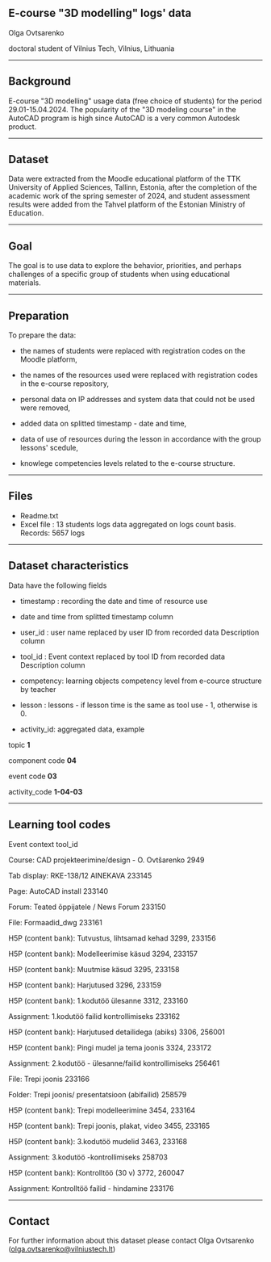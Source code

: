 E-course "3D modelling" logs' data
------------------------------

Olga Ovtsarenko

doctoral student of Vilnius Tech, 
Vilnius, Lithuania


------------------------------
Background 
------------------------------

E-course "3D modelling" usage data (free choice of students) for the period 29.01-15.04.2024.
The popularity of the "3D modeling course" in the AutoCAD program is high since AutoCAD is a very common Autodesk product.

------------------------------
Dataset
------------------------------
Data were extracted from the Moodle educational platform of the TTK University of Applied Sciences, Tallinn, Estonia,
after the completion of the academic work of the spring semester of 2024, 
and student assessment results were added from the Tahvel platform of the Estonian Ministry of Education.

------------------------------
Goal
------------------------------
The goal is to use data to explore the behavior, priorities, 
and perhaps challenges of a specific group of students when using educational materials.

------------------------------
Preparation
------------------------------

To prepare the data: 

  
- the names of students were replaced with registration codes on the Moodle platform, 

     
- the names of the resources used were replaced with registration codes in the e-course repository, 

     
- personal data on IP addresses and system data that could not be used were removed,

     
- added data on splitted timestamp - date and time, 

     
- data of use of resources during the lesson in accordance with the group lessons' scedule,

- knowlege competencies levels related to the e-course structure.

------------------------------
Files
------------------------------

- Readme.txt
- Excel file : 13 students logs data aggregated on logs count basis. Records: 5657 logs

------------------------------
Dataset characteristics
------------------------------	

Data have the following fields
	

- timestamp : recording the date and time of resource use


- date and time from splitted timestamp column


- user_id : user name replaced by user ID from recorded data Description column


- tool_id : Event context replaced by tool ID from recorded data Description column


- competency: learning objects competency level from e-cource structure by teacher


- lesson : lessons - if lesson time is the same as tool use - 1, otherwise is 0.

 
 - activity_id: aggregated data, example
 

topic	        **1**


component code	 **04**


event code     **03**


activity_code **1-04-03**

------------------------------
Learning tool codes
------------------------------

Event context	                                      tool_id


Course: CAD projekteerimine/design - O. Ovtšarenko	2949


Tab display: RKE-138/12 AINEKAVA	                  233145


Page: AutoCAD install	                              233140


Forum: Teated õppijatele / News Forum	              233150


File: Formaadid_dwg	                                233161


H5P (content bank): Tutvustus, lihtsamad kehad	    3299, 233156

                                                  
H5P (content bank): Modelleerimise käsud	          3294, 233157

                                                  
H5P (content bank): Muutmise käsud	                3295, 233158

                                                  
H5P (content bank): Harjutused	                    3296, 233159


H5P (content bank): 1.kodutöö ülesanne	            3312, 233160


Assignment: 1.kodutöö failid kontrollimiseks	      233162


H5P (content bank): Harjutused detailidega (abiks)	3306, 256001


H5P (content bank): Pingi mudel ja tema joonis	    3324, 233172


Assignment: 2.kodutöö - ülesanne/failid kontrollimiseks	256461


File: Trepi joonis	                                233166


Folder: Trepi joonis/ presentatsioon (abifailid)	  258579


H5P (content bank): Trepi modelleerimine	          3454, 233164


H5P (content bank): Trepi joonis, plakat, video	    3455, 233165


H5P (content bank): 3.kodutöö mudelid	              3463, 233168


Assignment: 3.kodutöö -kontrollimiseks	            258703


H5P (content bank): Kontrolltöö (30 v)	            3772, 260047


Assignment: Kontrolltöö failid - hindamine	        233176
		
------------------------------
Contact
------------------------------
	
For further information about this dataset please contact Olga Ovtsarenko (olga.ovtsarenko@vilniustech.lt)
